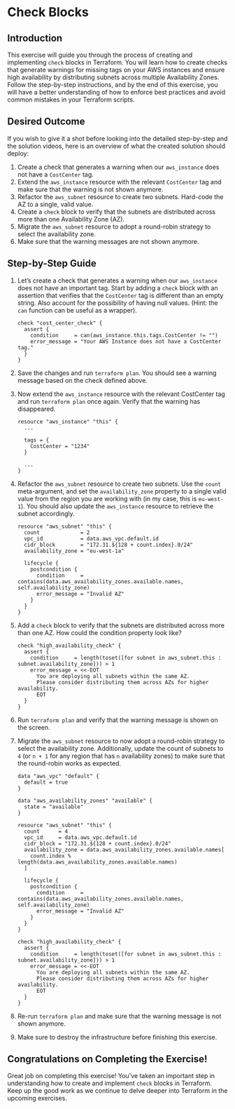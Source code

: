 # Check Blocks

## Introduction

This exercise will guide you through the process of creating and implementing `check` blocks in Terraform. You will learn how to create checks that generate warnings for missing tags on your AWS instances and ensure high availability by distributing subnets across multiple Availability Zones. Follow the step-by-step instructions, and by the end of this exercise, you will have a better understanding of how to enforce best practices and avoid common mistakes in your Terraform scripts.

## Desired Outcome

If you wish to give it a shot before looking into the detailed step-by-step and the solution videos, here is an overview of what the created solution should deploy:

1. Create a check that generates a warning when our `aws_instance` does not have a `CostCenter` tag.
2. Extend the `aws_instance` resource with the relevant `CostCenter` tag and make sure that the warning is not shown anymore.
3. Refactor the `aws_subnet` resource to create two subnets. Hard-code the AZ to a single, valid value.
4. Create a `check` block to verify that the subnets are distributed across more than one Availability Zone (AZ).
5. Migrate the `aws_subnet` resource to adopt a round-robin strategy to select the availability zone.
6. Make sure that the warning messages are not shown anymore.

## Step-by-Step Guide

1. Let’s create a check that generates a warning when our `aws_instance` does not have an important tag. Start by adding a `check` block with an assertion that verifies that the `CostCenter` tag is different than an empty string. Also account for the possibility of having null values. (Hint: the `can` function can be useful as a wrapper).

    ```
    check "cost_center_check" {
      assert {
        condition     = can(aws_instance.this.tags.CostCenter != "")
        error_message = "Your AWS Instance does not have a CostCenter tag."
      }
    }
    ```

2. Save the changes and run `terraform plan`. You should see a warning message based on the check defined above.
3. Now extend the `aws_instance` resource with the relevant CostCenter tag and run `terraform plan` once again. Verify that the warning has disappeared.

    ```
    resource "aws_instance" "this" {
      ...

      tags = {
        CostCenter = "1234"
      }

      ...
    }
    ```

4. Refactor the `aws_subnet` resource to create two subnets. Use the `count` meta-argument, and set the `availability_zone` property to a single valid value from the region you are working with (in my case, this is `eu-west-1`). You should also update the `aws_instance` resource to retrieve the subnet accordingly.

    ```
    resource "aws_subnet" "this" {
      count             = 2
      vpc_id            = data.aws_vpc.default.id
      cidr_block        = "172.31.${128 + count.index}.0/24"
      availability_zone = "eu-west-1a"

      lifecycle {
        postcondition {
          condition     = contains(data.aws_availability_zones.available.names, self.availability_zone)
          error_message = "Invalid AZ"
        }
      }
    }
    ```

5. Add a `check` block to verify that the subnets are distributed across more than one AZ. How could the condition property look like?

    ```
    check "high_availability_check" {
      assert {
        condition     = length(toset([for subnet in aws_subnet.this : subnet.availability_zone])) > 1
        error_message = <<-EOT
          You are deploying all subnets within the same AZ.
          Please consider distributing them across AZs for higher availability.
          EOT
      }
    }
    ```

6. Run `terraform plan` and verify that the warning message is shown on the screen.
7. Migrate the `aws_subnet` resource to now adopt a round-robin strategy to select the availability zone. Additionally, update the count of subnets to `4` (or `n + 1` for any region that has `n` availability zones) to make sure that the round-robin works as expected.

    ```
    data "aws_vpc" "default" {
      default = true
    }

    data "aws_availability_zones" "available" {
      state = "available"
    }

    resource "aws_subnet" "this" {
      count      = 4
      vpc_id     = data.aws_vpc.default.id
      cidr_block = "172.31.${128 + count.index}.0/24"
      availability_zone = data.aws_availability_zones.available.names[
        count.index % length(data.aws_availability_zones.available.names)
      ]

      lifecycle {
        postcondition {
          condition     = contains(data.aws_availability_zones.available.names, self.availability_zone)
          error_message = "Invalid AZ"
        }
      }
    }

    check "high_availability_check" {
      assert {
        condition     = length(toset([for subnet in aws_subnet.this : subnet.availability_zone])) > 1
        error_message = <<-EOT
          You are deploying all subnets within the same AZ.
          Please consider distributing them across AZs for higher availability.
          EOT
      }
    }
    ```

8. Re-run `terraform plan` and make sure that the warning message is not shown anymore.
9. Make sure to destroy the infrastructure before finishing this exercise.

## Congratulations on Completing the Exercise!

Great job on completing this exercise! You've taken an important step in understanding how to create and implement `check` blocks in Terraform. Keep up the good work as we continue to delve deeper into Terraform in the upcoming exercises.
